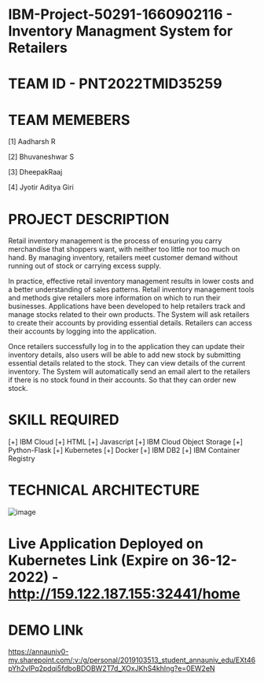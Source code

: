 # IBM-Project-50291-1660902116 - Inventory Managment System for Retailers

# TEAM ID - PNT2022TMID35259

# TEAM MEMEBERS

[1] Aadharsh R

[2] Bhuvaneshwar S

[3] DheepakRaaj

[4] Jyotir Aditya Giri


# PROJECT DESCRIPTION

Retail inventory management is the process of ensuring you carry merchandise that shoppers want, with neither too little nor too much on hand. By managing inventory, retailers meet customer demand without running out of stock or carrying excess supply.


In practice, effective retail inventory management results in lower costs and a better understanding of sales patterns. Retail inventory management tools and methods give retailers more information on which to run their businesses. Applications have been developed to help retailers track and manage stocks related to their own products. The System will ask retailers to create their accounts by providing essential details. Retailers can access their accounts by logging into the application.


Once retailers successfully log in to the application they can update their inventory details, also users will be able to add new stock by submitting essential details related to the stock. They can view details of the current inventory. The System will automatically send an email alert to the retailers if there is no stock found in their accounts.  So that they can order new stock.

# SKILL REQUIRED

[+] IBM Cloud
[+] HTML
[+] Javascript
[+] IBM Cloud Object Storage
[+] Python-Flask
[+] Kubernetes
[+] Docker
[+] IBM DB2
[+] IBM Container Registry

# TECHNICAL ARCHITECTURE

![image](https://user-images.githubusercontent.com/64410018/196022345-ab90f4a1-df7c-450e-ae1d-678a4ceb9784.png)

# Live Application Deployed on Kubernetes Link (Expire on 36-12-2022) - http://159.122.187.155:32441/home

# DEMO LINk

https://annauniv0-my.sharepoint.com/:v:/g/personal/2019103513_student_annauniv_edu/EXt46pYh2vlPq2pdqi5fdboBDOBW2T7d_XOxJKhS4khIng?e=0EW2eN
